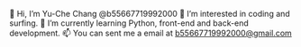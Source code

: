 👋 Hi, I’m Yu-Che Chang @b55667719992000
👀 I’m interested in coding and surfing. 
🌱 I’m currently learning Python, front-end and back-end development. 
📫 You can sent me a email at b55667719992000@gmail.com

<!---
b55667719992000/b55667719992000 is a ✨ special ✨ repository because its `README.md` (this file) appears on your GitHub profile.
You can click the Preview link to take a look at your changes.
--->
